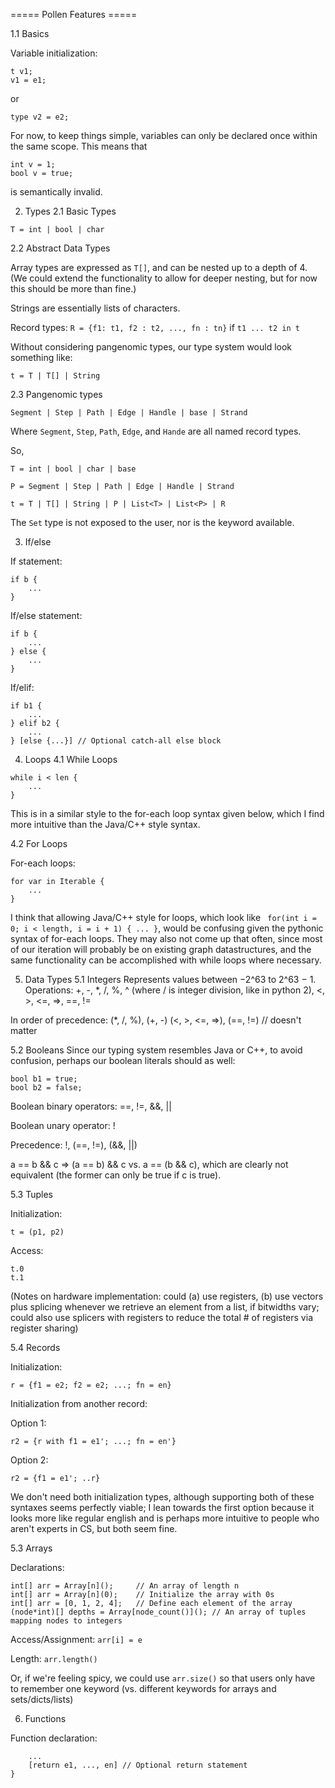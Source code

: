 ===== Pollen Features =====

1.1 Basics

Variable initialization:

```
t v1;
v1 = e1;
```
or 

```
type v2 = e2;
```

For now, to keep things simple, variables can only be declared once within the
same scope. This means that
```
int v = 1;
bool v = true;
```
is semantically invalid. 

2. Types
2.1 Basic Types

`T = int | bool | char`


2.2 Abstract Data Types

Array types are expressed as `T[]`, and can be nested up to a depth of 4.
(We could extend the functionality to allow for deeper nesting, but for now
this should be more than fine.)

Strings are essentially lists of characters.

Record types: `R = {f1: t1, f2 : t2, ..., fn : tn}` if `t1 ... t2 in t`

Without considering pangenomic types, our type system would look something
like:

`t = T | T[] | String`


2.3 Pangenomic types

`Segment | Step | Path | Edge | Handle | base | Strand`

Where `Segment`, `Step`, `Path`, `Edge`, and `Hande` are all named record types.

So,

`T = int | bool | char | base`

`P = Segment | Step | Path | Edge | Handle | Strand`

`t = T | T[] | String | P | List<T> | List<P> | R`

The `Set` type is not exposed to the user, nor is the keyword available.


3. If/else

If statement:
```
if b {
    ...
}
```

If/else statement:
```
if b {
    ...
} else {
    ...
}
```

If/elif:
```
if b1 {
    ...
} elif b2 {
    ...
} [else {...}] // Optional catch-all else block
```

4. Loops
4.1 While Loops

```
while i < len {
    ...
}
```

This is in a similar style to the for-each loop syntax given below, which I find
more intuitive than the Java/C++ style syntax.


4.2 For Loops

For-each loops:
```
for var in Iterable {
    ...
}
```

I think that allowing Java/C++ style for loops, which look like
` for(int i = 0; i < length, i = i + 1) { ... }`, would be confusing given the
pythonic syntax of for-each loops. They may also not come up that often, since
most of our iteration will probably be on existing graph datastructures, and 
the same functionality can be accomplished with while loops where necessary.


5. Data Types
5.1 Integers
Represents values between −2^63 to 2^63 − 1. Operations: +, -, *, /, %, ^ 
(where / is integer division, like in python 2), <, >, <=, =>, ==, !=

In order of precedence: (*, /, %), (+, -)
                        (<, >, <=, =>), (==, !=)  // doesn't matter

5.2 Booleans
Since our typing system resembles Java or C++, to avoid confusion, perhaps
our boolean literals should as well:

```
bool b1 = true;
bool b2 = false;
```

Boolean binary operators: ==, !=, &&, ||

Boolean unary operator: !

Precedence: !, (==, !=), (&&, ||)

a == b && c => (a == b) && c vs. a == (b && c), which are clearly not equivalent
(the former can only be true if c is true).


5.3 Tuples

Initialization:
```
t = (p1, p2)
```

Access:
```
t.0
t.1
```

(Notes on hardware implementation: could (a) use registers, (b) use vectors
plus splicing whenever we retrieve an element from a list, if bitwidths vary;
could also use splicers with registers to reduce the total # of registers via
register sharing)


5.4 Records

Initialization:
```
r = {f1 = e2; f2 = e2; ...; fn = en}
```

Initialization from another record:

Option 1:
```
r2 = {r with f1 = e1'; ...; fn = en'}
```

Option 2:
```
r2 = {f1 = e1'; ..r}
```

We don't need both initialization types, although supporting both of these 
syntaxes seems perfectly viable; I lean towards the first option because it
looks more like regular english and is perhaps more intuitive to people who
aren't experts in CS, but both seem fine.


5.3 Arrays

Declarations: 

```
int[] arr = Array[n]();     // An array of length n
int[] arr = Array[n](0);    // Initialize the array with 0s
int[] arr = [0, 1, 2, 4];   // Define each element of the array
(node*int)[] depths = Array[node_count()](); // An array of tuples mapping nodes to integers
```

Access/Assignment:
``` arr[i] = e ```

Length:
```arr.length()```

Or, if we're feeling spicy, we could use ```arr.size()``` so that users only
have to remember one keyword (vs. different keywords for arrays and sets/dicts/lists)

6. Functions

Function declaration:

``` t fun(t1 input1, t2 input2, ..., tn inputn) {
    ...
    [return e1, ..., en] // Optional return statement
}
```